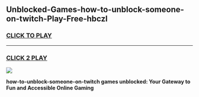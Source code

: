 
## Unblocked-Games-how-to-unblock-someone-on-twitch-Play-Free-hbczl
<h3>
<a href="https://premium76.site?title=how-to-unblock-someone-on-twitch&ref=23A">CLICK TO PLAY</a></h3>
<hr>

<h3>
<a href="https://premium76.site?title=how-to-unblock-someone-on-twitch&ref=23A">CLICK 2 PLAY</a>
  
</h3>

<a href="https://premium76.site?title=how-to-unblock-someone-on-twitch&ref=23A"><img src="https://clearcache.store/games.png"></a>


**how-to-unblock-someone-on-twitch games unblocked: Your Gateway to Fun and Accessible Online Gaming**
